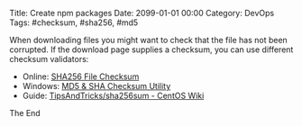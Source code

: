 Title: Create npm packages
Date: 2099-01-01 00:00
Category: DevOps
Tags: #checksum, #sha256, #md5

When downloading files you might want to check that the file has not been corrupted. If the download page supplies a checksum, you can use different checksum validators:

* Online: [SHA256 File Checksum](https://emn178.github.io/online-tools/sha256_checksum.html)
* Windows: [MD5 & SHA Checksum Utility](https://raylin.wordpress.com/downloads/md5-sha-1-checksum-utility/)
* Guide: [TipsAndTricks/sha256sum - CentOS Wiki](https://wiki.centos.org/TipsAndTricks/sha256sum)

The End